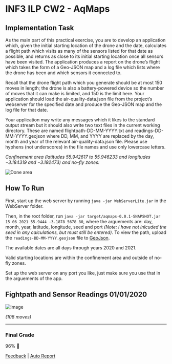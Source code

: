 # INF3 ILP CW2 - AqMaps

## Implementation Task
As the main part of this practical exercise, you are to develop an application which, given the initial starting location of the drone and the date, calculates a flight path which visits as many of the sensors listed for that date as possible, and returns as close to its initial starting location once all sensors have been visited. The application produces a report on the drone’s flight which takes the form of a Geo-JSON map and a log file which lists where the drone has been and which sensors it connected to.

Recall that the drone flight path which you generate should be at most 150 moves in length; the drone is also a battery-powered device so the number of moves that it can make is limited, and 150 is the limit here. Your application should load the air-quality-data.json file from the project’s webserver for the specified date and produce the Geo-JSON map and the log file for that date.

Your application may write any messages which it likes to the standard output stream but it should also write two text files in the current working directory. These are named flightpath-DD-MM-YYYY.txt and readings-DD-MM-YYYY.geojson where DD, MM, and YYYY are replaced by the day, month and year of the relevant air-quality-data.json file. Please use hyphens (not underscores) in the file names and use only lowercase letters.

*Confinement area (latitudes 55.942617 to 55.946233 and longitudes −3.184319 and −3.192473) and no-fly zones:*

![Done area](https://i.imgur.com/cZsWu3b.png)


## How To Run
First, start up the web server by running `java -jar WebServerLite.jar` in the WebServer folder.

Then, in the root folder, run `java -jar target/aqmaps-0.0.1-SNAPSHOT.jar 15 06 2021 55.9444 -3.1878 5678 80`, where the arguements are: day, month, year, latitude, longitude, seed and port *(Note: I have not inlcuded the seed in any calculations, but must still be entered)*. To view the path, upload the `readings-DD-MM-YYYY.geojson` file to [GeoJson](https://geojson.io). 

The available dates are all days through years 2020 and 2021.

Valid starting locations are within the confinement area and outside of no-fly zones.

Set up the web server on any port you like, just make sure you use that in the arguements of the app.

## Fightpath and Sensor Readings 01/01/2020

![image](https://user-images.githubusercontent.com/5190947/111063393-1d8ab800-84a6-11eb-9d07-5ed26fed181b.png)

*(108 moves)*

---

### Final Grade
96% 🎉

[Feedback](https://github.com/chrisjpm/inf3-ilp-cw2/blob/master/feedback.txt) | [Auto Report](https://github.com/chrisjpm/inf3-ilp-cw2/blob/master/auto-report.txt)
